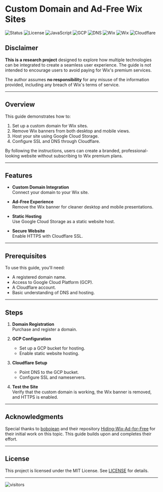 # Custom Domain and Ad-Free Wix Sites

![Status](https://img.shields.io/badge/status-active-brightgreen) ![License](https://img.shields.io/badge/license-MIT-blue) ![JavaScript](https://img.shields.io/badge/JavaScript-ES6-yellow)  ![GCP](https://img.shields.io/badge/GCP-Cloud_Storage-blue) ![DNS](https://img.shields.io/badge/DNS-Domain_Registration-lightblue) ![Wix](https://img.shields.io/badge/Wix-Custom_Domain-orange) ![Wix](https://img.shields.io/badge/Wix-Remove_Banner-orange) ![Cloudflare](https://img.shields.io/badge/CloudFlare-SSL-yellowgreen)



## Disclaimer

**This is a research project** designed to explore how multiple technologies can be integrated to create a seamless user experience. The guide is not intended to encourage users to avoid paying for Wix's premium services.  

The author assumes **no responsibility** for any misuse of the information provided, including any breach of Wix's terms of service.

---

## Overview

This guide demonstrates how to:  
1. Set up a custom domain for Wix sites.  
2. Remove Wix banners from both desktop and mobile views.  
3. Host your site using Google Cloud Storage.  
4. Configure SSL and DNS through Cloudflare.  

By following the instructions, users can create a branded, professional-looking website without subscribing to Wix premium plans.

---

## Features

- **Custom Domain Integration**  
  Connect your domain to your Wix site.  

- **Ad-Free Experience**  
  Remove the Wix banner for cleaner desktop and mobile presentations.  

- **Static Hosting**  
  Use Google Cloud Storage as a static website host.  

- **Secure Website**  
  Enable HTTPS with Cloudflare SSL.  

---

## Prerequisites

To use this guide, you'll need:  
- A registered domain name.  
- Access to Google Cloud Platform (GCP).  
- A Cloudflare account.  
- Basic understanding of DNS and hosting.  

---

## Steps

1. **Domain Registration**  
   Purchase and register a domain.  

2. **GCP Configuration**  
   - Set up a GCP bucket for hosting.  
   - Enable static website hosting.  

3. **Cloudflare Setup**  
   - Point DNS to the GCP bucket.  
   - Configure SSL and nameservers.  

4. **Test the Site**  
   Verify that the custom domain is working, the Wix banner is removed, and HTTPS is enabled.  

---

## Acknowledgments

Special thanks to [bobojean](https://github.com/bobojean) and their repository [Hiding-Wix-Ad-for-Free](https://github.com/bobojean/Hiding-Wix-Ad-for-Free) for their initial work on this topic. This guide builds upon and completes their effort.

---

## License

This project is licensed under the MIT License. See [LICENSE](LICENSE) for details.  

---
 ![visitors](https://visitor-badge.laobi.icu/badge?page_id=TdjHJ9zM5k.wix-banner-remover)  

